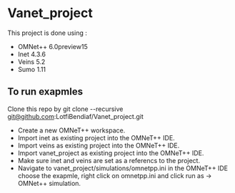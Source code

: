 # Vanet_project
This project is done using :
* OMNet++ 6.0preview15
* Inet 4.3.6
* Veins 5.2
* Sumo 1.11

## To run exapmles
Clone this repo by git clone --recursive git@github.com:LotfiBendiaf/Vanet_project.git

* Create a new OMNeT++ workspace.
* Import inet as existing project into the OMNeT++ IDE.
* Import veins as existing project into the OMNeT++ IDE.
* Import vanet_project as existing project into the OMNeT++ IDE.
* Make sure inet and veins are set as a referencs to the project.
* Navigate to vanet_project/simulations/omnetpp.ini in the OMNeT++ IDE choose the exapmle, right click on omnetpp.ini and click run as -> OMNet++ simulation.
